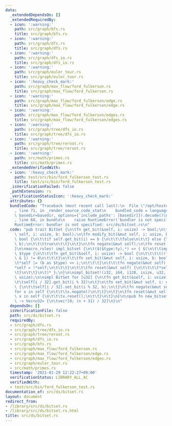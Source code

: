 ```yaml
---
data:
  _extendedDependsOn: []
  _extendedRequiredBy:
  - icon: ':warning:'
    path: src/graph/bfs.rs
    title: src/graph/bfs.rs
  - icon: ':warning:'
    path: src/graph/dfs.rs
    title: src/graph/dfs.rs
  - icon: ':warning:'
    path: src/graph/dfs_io.rs
    title: src/graph/dfs_io.rs
  - icon: ':warning:'
    path: src/graph/euler_tour.rs
    title: src/graph/euler_tour.rs
  - icon: ':heavy_check_mark:'
    path: src/graph/max_flow/ford_fulkerson.rs
    title: src/graph/max_flow/ford_fulkerson.rs
  - icon: ':warning:'
    path: src/graph/max_flow/ford_fulkerson/edge.rs
    title: src/graph/max_flow/ford_fulkerson/edge.rs
  - icon: ':warning:'
    path: src/graph/max_flow/ford_fulkerson/edges.rs
    title: src/graph/max_flow/ford_fulkerson/edges.rs
  - icon: ':warning:'
    path: src/graph/tree/dfs_io.rs
    title: src/graph/tree/dfs_io.rs
  - icon: ':warning:'
    path: src/graph/tree/reroot.rs
    title: src/graph/tree/reroot.rs
  - icon: ':warning:'
    path: src/math/primes.rs
    title: src/math/primes.rs
  _extendedVerifiedWith:
  - icon: ':heavy_check_mark:'
    path: test/src/bin/ford_fulkerson_test.rs
    title: test/src/bin/ford_fulkerson_test.rs
  _isVerificationFailed: false
  _pathExtension: rs
  _verificationStatusIcon: ':heavy_check_mark:'
  attributes: {}
  bundledCode: "Traceback (most recent call last):\n  File \"/opt/hostedtoolcache/Python/3.9.1/x64/lib/python3.9/site-packages/onlinejudge_verify/documentation/build.py\"\
    , line 71, in _render_source_code_stat\n    bundled_code = language.bundle(stat.path,\
    \ basedir=basedir, options={'include_paths': [basedir]}).decode()\n  File \"/opt/hostedtoolcache/Python/3.9.1/x64/lib/python3.9/site-packages/onlinejudge_verify/languages/user_defined.py\"\
    , line 68, in bundle\n    raise RuntimeError('bundler is not specified: {}'.format(path.as_posix()))\n\
    RuntimeError: bundler is not specified: src/ds/bitset.rs\n"
  code: "pub trait BitSet {\n\tfn get_bit(&self, i: usize) -> bool;\n\tfn set_bit(&mut\
    \ self, i: usize, b: bool);\n\tfn modify_bit(&mut self, i: usize, b: bool) ->\
    \ bool {\n\t\tif self.get_bit(i) == b {\n\t\t\tfalse\n\t\t} else {\n\t\t\tself.set_bit(i,\
    \ b);\n\t\t\ttrue\n\t\t}\n\t}\n\tfn negate(&mut self);\n\tfn reset(&mut self);\n\
    }\n\nmacro_rules! impl_bitset {\n\t($($type:ty),*) => { $(\n\t\timpl BitSet for\
    \ $type {\n\t\t\tfn get_bit(&self, i: usize) -> bool {\n\t\t\t\t((*self >> i)\
    \ & 1) != 0\n\t\t\t}\n\t\t\tfn set_bit(&mut self, i: usize, b: bool) {\n\t\t\t\
    \t*self |= (b as $type) << i;\n\t\t\t}\n\t\t\tfn negate(&mut self) {\n\t\t\t\t\
    *self = !*self;\n\t\t\t}\n\t\t\tfn reset(&mut self) {\n\t\t\t\t*self = 0;\n\t\t\
    \t}\n\t\t}\n\t)* };\n}\n\nimpl_bitset!(i32, i64, i128, isize, u32, u64, u128,\
    \ usize);\n\nimpl BitSet for [u32] {\n\tfn get_bit(&self, i: usize) -> bool {\n\
    \t\tself[i / 32].get_bit(i % 32)\n\t}\n\tfn set_bit(&mut self, i: usize, b: bool)\
    \ {\n\t\tself[i / 32].set_bit(i % 32, b);\n\t}\n\tfn negate(&mut self) {\n\t\t\
    for x in self {\n\t\t\tx.negate()\n\t\t}\n\t}\n\tfn reset(&mut self) {\n\t\tfor\
    \ x in self {\n\t\t\tx.reset();\n\t\t}\n\t}\n}\n\npub fn new_bitset(n: usize)\
    \ -> Vec<u32> {\n\tvec![0; (n + 31) / 32]\n}\n"
  dependsOn: []
  isVerificationFile: false
  path: src/ds/bitset.rs
  requiredBy:
  - src/graph/dfs.rs
  - src/graph/tree/dfs_io.rs
  - src/graph/tree/reroot.rs
  - src/graph/dfs_io.rs
  - src/graph/bfs.rs
  - src/graph/max_flow/ford_fulkerson.rs
  - src/graph/max_flow/ford_fulkerson/edge.rs
  - src/graph/max_flow/ford_fulkerson/edges.rs
  - src/graph/euler_tour.rs
  - src/math/primes.rs
  timestamp: '2021-01-29 12:22:27+09:00'
  verificationStatus: LIBRARY_ALL_AC
  verifiedWith:
  - test/src/bin/ford_fulkerson_test.rs
documentation_of: src/ds/bitset.rs
layout: document
redirect_from:
- /library/src/ds/bitset.rs
- /library/src/ds/bitset.rs.html
title: src/ds/bitset.rs
---
```

